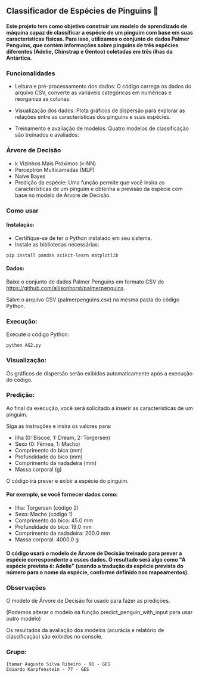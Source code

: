## Classificador de Espécies de Pinguins 🐧

#### Este projeto tem como objetivo construir um modelo de aprendizado de máquina capaz de classificar a espécie de um pinguim com base em suas características físicas. Para isso, utilizamos o conjunto de dados Palmer Penguins, que contém informações sobre pinguins de três espécies diferentes (Adelie, Chinstrap e Gentoo) coletadas em três ilhas da Antártica.

### Funcionalidades
- Leitura e pré-processamento dos dados: O código carrega os dados do arquivo CSV, converte as variáveis categóricas em numéricas e reorganiza as colunas.

- Visualização dos dados: Plota gráficos de dispersão para explorar as relações entre as características dos pinguins e suas espécies.

- Treinamento e avaliação de modelos: Quatro modelos de classificação são treinados e avaliados:

### Árvore de Decisão
- k Vizinhos Mais Próximos (k-NN)
- Perceptron Multicamadas (MLP)
- Naive Bayes
- Predição da espécie: Uma função permite que você insira as características de um pinguim e obtenha a previsão da espécie com base no modelo de Árvore de Decisão.

### Como usar

#### Instalação:

- Certifique-se de ter o Python instalado em seu sistema.
- Instale as bibliotecas necessárias:

``
pip install pandas scikit-learn matplotlib
``

#### Dados:

Baixe o conjunto de dados Palmer Penguins em formato CSV de https://github.com/allisonhorst/palmerpenguins.

Salve o arquivo CSV (palmerpenguins.csv) na mesma pasta do código Python.

### Execução:

Execute o código Python:

``
python AG2.py
``


### Visualização:

Os gráficos de dispersão serão exibidos automaticamente após a execução do código.


### Predição:

Ao final da execução, você será solicitado a inserir as características de um pinguim.

Siga as instruções e insira os valores para:

- Ilha (0: Biscoe, 1: Dream, 2: Torgersen)
- Sexo (0: Fêmea, 1: Macho)
- Comprimento do bico (mm)
- Profundidade do bico (mm)
- Comprimento da nadadeira (mm)
- Massa corporal (g)

O código irá prever e exibir a espécie do pinguim.

#### Por exemplo, se você fornecer dados como:

- Ilha: Torgersen (código 2)
- Sexo: Macho (código 1)
- Comprimento do bico: 45.0 mm
- Profundidade do bico: 19.0 mm
- Comprimento da nadadeira: 200.0 mm
- Massa corporal: 4000.0 g

#### O código usará o modelo de Árvore de Decisão treinado para prever a espécie correspondente a esses dados. O resultado será algo como "A espécie prevista é: Adelie" (usando a tradução da espécie prevista do número para o nome da espécie, conforme definido nos mapeamentos).


### Observações
O modelo de Árvore de Decisão foi usado para fazer as predições. 

(Podemos alterar o modelo na função predict_penguin_with_input para usar outro modelo)

Os resultados da avaliação dos modelos (acurácia e relatório de classificação) são exibidos no console.

### Grupo:

    Itamar Augusto Silva Ribeiro - 91 - GES
    Eduardo Karpfenstein - 77 - GES

